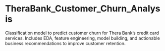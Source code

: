 # TheraBank_Customer_Churn_Analysis
Classification model to predict customer churn for Thera Bank’s credit card services. Includes EDA, feature engineering, model building, and actionable business recommendations to improve customer retention.
